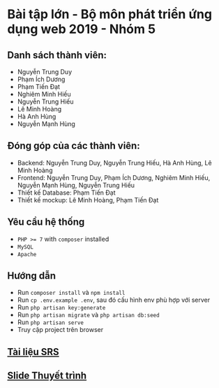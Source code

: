 # Bài tập lớn - Bộ môn phát triển ứng dụng web 2019 - Nhóm 5
## Danh sách thành viên:
- Nguyễn Trung Duy
- Phạm Ích Dương
- Phạm Tiến Đạt
- Nghiêm Minh Hiếu
- Nguyễn Trung Hiếu
- Lê Minh Hoàng
- Hà Anh Hùng
- Nguyễn Mạnh Hùng

## Đóng góp của các thành viên:
- Backend: Nguyễn Trung Duy, Nguyễn Trung Hiếu, Hà Anh Hùng, Lê Minh Hoàng
- Frontend: Nguyễn Trung Duy, Phạm Ích Dương, Nghiêm Minh Hiếu, Nguyễn Mạnh Hùng, Nguyễn Trung Hiếu
- Thiết kế Database: Phạm Tiến Đạt
- Thiết kế mockup: Lê Minh Hoàng, Phạm Tiến Đạt

## Yêu cầu hệ thống
- `PHP >= 7` with `composer` installed
- `MySQL`
- `Apache`
## Hướng dẫn
- Run `composer install` và `npm install`
- Run `cp .env.example .env`, sau đó cấu hình env phù hợp với server
- Run `php artisan key:generate`
- Run `php artisan migrate` và `php artisan db:seed`
- Run `php artisan serve`
- Truy cập project trên browser

## [Tài liệu SRS](https://drive.google.com/file/d/1fl0LjoJiSlRL3zZV7W-wrPergcCRUXfP/view?usp=sharing)
## [Slide Thuyết trình](https://drive.google.com/file/d/17VH_KtCiLL_TCp4el88XY2ZPLIOvMuN-/view?fbclid=IwAR1A8UcZhuFY80RqQN4bG26NQLcPsdk6wPdtDbaAMkb-o4rocyP1u21GKIo)
